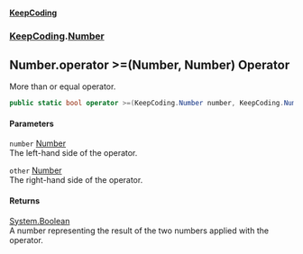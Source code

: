 #### [KeepCoding](index.md 'index')
### [KeepCoding](KeepCoding.md 'KeepCoding').[Number](Number.md 'KeepCoding.Number')
## Number.operator &gt;=(Number, Number) Operator
More than or equal operator.  
```csharp
public static bool operator >=(KeepCoding.Number number, KeepCoding.Number other);
```
#### Parameters
<a name='KeepCoding.Number.op_GreaterThanOrEqual(KeepCoding.Number.KeepCoding.Number).number'></a>
`number` [Number](Number.md 'KeepCoding.Number')  
The left-hand side of the operator.
  
<a name='KeepCoding.Number.op_GreaterThanOrEqual(KeepCoding.Number.KeepCoding.Number).other'></a>
`other` [Number](Number.md 'KeepCoding.Number')  
The right-hand side of the operator.
  
#### Returns
[System.Boolean](https://docs.microsoft.com/en-us/dotnet/api/System.Boolean 'System.Boolean')  
A number representing the result of the two numbers applied with the operator.
